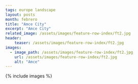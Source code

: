 ```yaml
---
tags: europe landscape
layout: posts
month: febrero
title: "Amce City"
excerpt: "Amce City"
related_image: /assets/images/feature-row-index/ft2.jpg
header:
    teaser: /assets/images/feature-row-index/ft2.jpg
images:
  - image_path: /assets/images/feature-row-index/ft2.jpg
    url: /assets/images/feature-row-index/ft2.jpg
    alt: "Amce"
---
```

{% include images %}